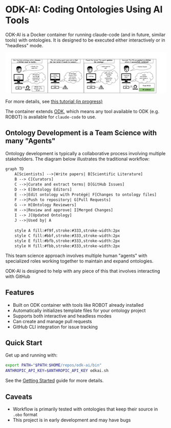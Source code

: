 # ODK-AI: Coding Ontologies Using AI Tools

ODK-AI is a Docker container for running claude-code (and in future, similar tools) with ontologies.
It is designed to be executed either interactively or in "headless" mode.

![img](figures/intro.svg)

For more details, see [this tutorial (in progress)](https://docs.google.com/presentation/d/1_ciRsRqs0hDtjcFBwZ9UhQhiQ3tlB_dOfQVEp5QR8LU/edit?slide=id.g24560ef6bb7_0_84#slide=id.g24560ef6bb7_0_84)

The container extends [ODK](https://github.com/INCATools/ontology-development-kit/), which means any tool available to ODK (e.g. ROBOT) is available for `claude-code` to use.

## Ontology Development is a Team Science with many "Agents"

Ontology development is typically a collaborative process involving multiple stakeholders. The diagram below illustrates the traditional workflow:

```mermaid
graph TD
    A[Scientists] -->|Write papers| B[Scientific Literature]
    B --> C[Curators]
    C -->|Curate and extract terms| D[GitHub Issues]
    D --> E[Ontology Editors]
    E -->|Edit ontology with Protégé| F[Changes to ontology files]
    F -->|Push to repository| G[Pull Requests]
    G --> H[Ontology Reviewers]
    H -->|Review and approve| I[Merged Changes]
    I --> J[Updated Ontology]
    J -->|Used by| A
    
    style A fill:#f9f,stroke:#333,stroke-width:2px
    style C fill:#bbf,stroke:#333,stroke-width:2px
    style E fill:#bfb,stroke:#333,stroke-width:2px
    style H fill:#fbb,stroke:#333,stroke-width:2px
```

This team science approach involves multiple human "agents" with specialized roles working together to maintain and expand ontologies.

ODK-AI is designed to help with any piece of this that involves interacting with GitHub

## Features

- Built on ODK container with tools like ROBOT already installed
- Automatically initializes template files for your ontology project
- Supports both interactive and headless modes 
- Can create and manage pull requests
- GitHub CLI integration for issue tracking

## Quick Start

Get up and running with:

```bash
export PATH="$PATH:$HOME/repos/odk-ai/bin"
ANTHROPIC_API_KEY=$ANTHROPIC_API_KEY odkai.sh
```

See the [Getting Started](getting-started.md) guide for more details.

## Caveats

* Workflow is primarily tested with ontologies that keep their source in `.obo` format
* This project is in early development and may have bugs
